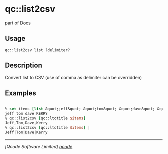 qc::list2csv
============

part of [Docs](.)

Usage
-----
`
        qc::list2csv list ?delimiter?
    `

Description
-----------
Convert list to CSV (use of comma as delimiter can be overridden)

Examples
--------
```tcl

% set items [list &quot;jeff&quot; &quot;tom&quot; &quot;dave&quot; &quot;KERRY&quot;]
jeff tom dave KERRY
% qc::list2csv [qc::ltotitle $items]
Jeff,Tom,Dave,Kerry
% qc::list2csv [qc::ltotitle $items] |
Jeff|Tom|Dave|Kerry
```

----------------------------------
*[Qcode Software Limited] [qcode]*

[qcode]: http://www.qcode.co.uk "Qcode Software"